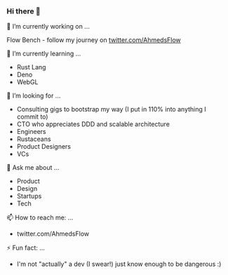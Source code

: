 ### Hi there 👋

🔭 I’m currently working on ...

Flow Bench - follow my journey on [twitter.com/AhmedsFlow](http://twitter.com/AhmedsFlow)

🌱 I’m currently learning ...
* Rust Lang
* Deno
* WebGL

🤔 I’m looking for ...
* Consulting gigs to bootstrap my way (I put in 110% into anything I commit to)
* CTO who appreciates DDD and scalable architecture
* Engineers
* Rustaceans
* Product Designers
* VCs

💬 Ask me about ...
* Product
* Design
* Startups
* Tech

📫 How to reach me: ...
* twitter.com/AhmedsFlow

⚡ Fun fact: ...
* I'm not "actually" a dev (I swear!) just know enough to be dangerous :) 

